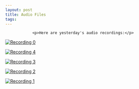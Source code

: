 ```yaml
---
layout: post
title: Audio Files
tags:
---
```



                <p>Here are yesterday's audio recordings:</p>
<p><a id="p545" rel="attachment" title="Recording 0" href="http://mazedlx.net/?attachment_id=545"><img title="Recording 0" alt="Recording 0" src="http://mazedlx.net/wp-content/themes/default/images/audio.jpg" /></a></p>
<p><a title="Recording #1" rel="attachment" id="p139" href="http://mazedlx.net/?attachment_id=139" /></p>
<p><a title="Recording 4" rel="attachment" id="p549" href="http://mazedlx.net/?attachment_id=549"><img alt="Recording 4" title="Recording 4" src="http://mazedlx.net/wp-content/themes/default/images/audio.jpg" /></a></p>
<p><a title="Recording 3" rel="attachment" id="p548" href="http://mazedlx.net/?attachment_id=548"><img alt="Recording 3" title="Recording 3" src="http://mazedlx.net/wp-content/themes/default/images/audio.jpg" /></a></p>
<p><a title="Recording 2" rel="attachment" id="p547" href="http://mazedlx.net/?attachment_id=547"><img alt="Recording 2" title="Recording 2" src="http://mazedlx.net/wp-content/themes/default/images/audio.jpg" /></a></p>
<p><a title="Recording 1" rel="attachment" id="p546" href="http://mazedlx.net/?attachment_id=546"><img alt="Recording 1" title="Recording 1" src="http://mazedlx.net/wp-content/themes/default/images/audio.jpg" /></a></p>
